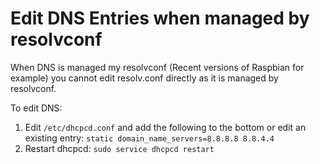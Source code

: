 # Edit DNS Entries when managed by resolvconf

When DNS is managed my resolvconf (Recent versions of Raspbian for example) you cannot edit resolv.conf directly as it is managed by resolvconf.

To edit DNS:

1. Edit `/etc/dhcpcd.conf` and add the following to the bottom or edit an existing entry: `static domain_name_servers=8.8.8.8 8.8.4.4`
2. Restart dhcpcd: `sudo service dhcpcd restart`
